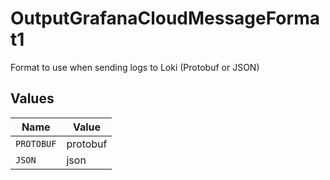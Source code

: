 # OutputGrafanaCloudMessageFormat1

Format to use when sending logs to Loki (Protobuf or JSON)


## Values

| Name       | Value      |
| ---------- | ---------- |
| `PROTOBUF` | protobuf   |
| `JSON`     | json       |